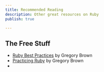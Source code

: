 ```yaml
---
title: Recommended Reading
description: Other great resources on Ruby
publish: true

---
```



## The Free Stuff

- [Ruby Best Practices](tk) by Gregory Brown
- [Practicing Ruby](https://practicingruby.com/) by Gregory Brown
- 